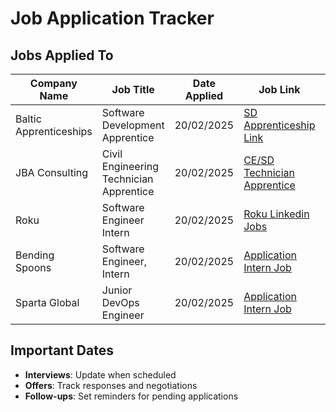 # Job Application Tracker

## Jobs Applied To

| Company Name          | Job Title                           | Date Applied | Job Link                      | Application Status | Follow-up Date | Notes                     |
|----------------------|--------------------------------|--------------|--------------------------------|--------------------|----------------|---------------------------|
| Baltic Apprenticeships | Software Development Apprentice | 20/02/2025   | [SD Apprenticeship Link](#)   | Pending            | [Set Date]      | Excited about the opportunity! |
| JBA Consulting       | Civil Engineering Technician Apprentice | 20/02/2025   | [CE/SD Technician Apprentice](#) | Pending            | [Set Date]      | Excited about the opportunity! |
| Roku                | Software Engineer Intern        | 20/02/2025   | [Roku Linkedin Jobs](#)        | Pending            | [Set Date]      | Excited about the opportunity! |
| Bending Spoons      | Software Engineer, Intern      | 20/02/2025   | [Application Intern Job](#)    | Pending            | [Set Date]      | Excited about the opportunity! |
| Sparta Global       | Junior DevOps Engineer         | 20/02/2025   | [Application Intern Job](#)    | Pending            | [Set Date]      | Excited about the opportunity! |

## Important Dates

- **Interviews**: Update when scheduled
- **Offers**: Track responses and negotiations
- **Follow-ups**: Set reminders for pending applications
